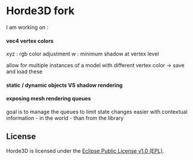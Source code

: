 # Horde3D fork

I am working on :

#### vec4 vertex colors
xyz : rgb color adjustment
w : minimum shadow at vertex level

allow for multiple instances of a model with different vertex color
-> save and load these

#### static / dynamic objects VS shadow rendering

#### exposing mesh rendering queues
goal is to manage the queues to limit state changes
easier with contextual information - in the world - than from the library






## License

Horde3D is licensed under the [Eclipse Public License v1.0 (EPL)](http://www.eclipse.org/legal/epl-v10.html).

